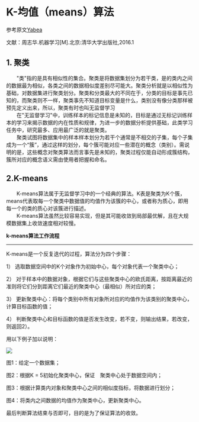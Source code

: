 # K-均值（means）算法<br>

参考原文[Yabea](https://www.cnblogs.com/ybjourney/p/4714870.html)

文献：周志华.机器学习[M].北京:清华大学出版社,2016.1

## 1. 聚类 ##
&ensp;&ensp;&ensp;&ensp;"类"指的是具有相似性的集合。聚类是将数据集划分为若干类，是的类内之间的数据最为相似，各类之间的数据相似度差别尽可能大。聚类分析就是以相似性为基础，对数据集进行聚类划分。聚类和分类最大的不同在于，分类的目标是事先已知的，而聚类则不一样，聚类事先不知道目标变量是什么，类别没有像分类那样被预先定义出来，所以，聚类有时也叫无监督学习<br>
&ensp;&ensp;&ensp;&ensp;在"无监督学习"中，训练样本的标记信息是未知的，目标是通过无标记训练样本的学习来揭示数据的内在性质和规律，为进一步的数据分析提供基础，此类学习任务中，研究最多、应用最广泛的就是聚类。<br>
&ensp;&ensp;&ensp;&ensp;聚类试图将数据集中的样本样本划分为若干个通常是不相交的子集，每个子集成为一个“簇”，通过这样的划分，每个簇可能对应一些潜在的概念（类别）。需说明的是，这些概念对聚类算法而言事先是未知的，聚类过程仅能自动形成簇结构，簇所对应的概念语义需由使用者把握和命名。

## 2.K-means ##

&ensp;&ensp;&ensp;&ensp;K-means算法属于无监督学习中的一个经典的算法。K表是聚类为K个簇，means代表取每一个聚类中数据值的均值作为该簇的中心，或者称为质心，即用每一个的类的质心对该簇进行描述。<br>
&ensp;&ensp;&ensp;&ensp;K-means算法虽然比较容易实现，但是其可能收敛到局部最优解，且在大规模数据集上收敛速度相对较慢。<br>

**k-means算法工作流程**
***
K-means是一个反复迭代的过程，算法分为四个步骤：

1） 选取数据空间中的K个对象作为初始中心，每个对象代表一个聚类中心；

2） 对于样本中的数据对象，根据它们与这些聚类中心的欧氏距离，按距离最近的准则将它们分到距离它们最近的聚类中心（最相似）所对应的类；

3） 更新聚类中心：将每个类别中所有对象所对应的均值作为该类别的聚类中心，计算目标函数的值；

4） 判断聚类中心和目标函数的值是否发生改变，若不变，则输出结果，若改变，则返回2）。

用以下例子加以说明：

![](https://i.imgur.com/hPk4QRv.png)

图1：给定一个数据集；

图2：根据K = 5初始化聚类中心，保证　聚类中心处于数据空间内；

图3：根据计算类内对象和聚类中心之间的相似度指标，将数据进行划分；

图4：将类内之间数据的均值作为聚类中心，更新聚类中心。

最后判断算法结束与否即可，目的是为了保证算法的收敛。
